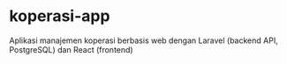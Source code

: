 # koperasi-app
Aplikasi manajemen koperasi berbasis web dengan Laravel (backend API, PostgreSQL) dan React (frontend)
